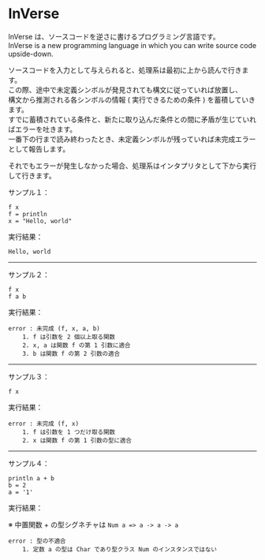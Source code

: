 # InVerse

InVerse は、ソースコードを逆さに書けるプログラミング言語です。  
InVerse is a new programming language in which you can write source code upside-down.

ソースコードを入力として与えられると、処理系は最初に上から読んで行きます。  
この際、途中で未定義シンボルが発見されても構文に従っていれば放置し、  
構文から推測される各シンボルの情報 ( 実行できるための条件 ) を蓄積していきます。  
すでに蓄積されている条件と、新たに取り込んだ条件との間に矛盾が生じていればエラーを吐きます。  
一番下の行まで読み終わったとき、未定義シンボルが残っていれば未完成エラーとして報告します。

それでもエラーが発生しなかった場合、処理系はインタプリタとして下から実行して行きます。

サンプル１：

```
f x
f = println
x = "Hello, world"
```

実行結果：

```
Hello, world
```

----

サンプル２：

```
f x
f a b
```

実行結果：

```
error : 未完成 (f, x, a, b)
	1. f は引数を 2 個以上取る関数
	2. x, a は関数 f の第 1 引数に適合
	3. b は関数 f の第 2 引数の適合
```

----

サンプル３： 

```
f x
```

実行結果：

```
error : 未完成 (f, x)
	1. f は引数を 1 つだけ取る関数
	2. x は関数 f の第 1 引数の型に適合
```

----

サンプル４：

```
println a + b
b = 2
a = '1'
```

実行結果：

※ 中置関数 + の型シグネチャは ``Num a => a -> a -> a``

```
error : 型の不適合
	1. 定数 a の型は Char であり型クラス Num のインスタンスではない
```
